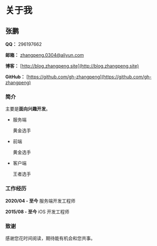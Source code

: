 # 关于我

## 张鹏

**QQ：** 296197662

**邮箱：** zhangpeng.0304@aliyun.com

**博客：** [http://blog.zhangpeng.site](http://blog.zhangpeng.site)

**GitHub：** [https://github.com/gh-zhangpeng](https://github.com/gh-zhangpeng)

### 简介

主要是**面向兴趣开发**。

* 服务端

  黄金选手

* 前端

  黄金选手

* 客户端

  王者选手

### 工作经历

**2020/04 - 至今** 服务端开发工程师

**2015/08 - 至今** iOS 开发工程师

### 致谢

感谢您花时间阅读，期待能有机会和您共事。


